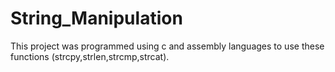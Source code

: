 # String_Manipulation
This project was programmed using c and assembly languages to use these functions (strcpy,strlen,strcmp,strcat).
